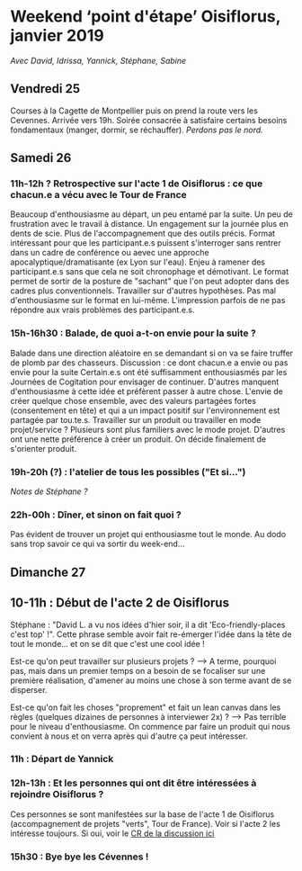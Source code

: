 # Weekend ‘point d'étape’ Oisiflorus, janvier 2019

*Avec David, Idrissa, Yannick, Stéphane, Sabine*

## Vendredi 25

Courses à la Cagette de Montpellier puis on prend la route vers les Cevennes. 
Arrivée vers 19h. Soirée consacrée à satisfaire certains besoins fondamentaux (manger, dormir, se réchauffer). *Perdons pas le nord.*

## Samedi 26

### 11h-12h ? Retrospective sur l'acte 1 de Oisiflorus : ce que chacun.e a vécu avec le Tour de France 

Beaucoup d'enthousiasme au départ, un peu entamé par la suite.
Un peu de frustration avec le travail à distance.
Un engagement sur la journée plus en dents de scie.
Plus de l'accompagnement que des outils précis.
Format intéressant pour que les participant.e.s puissent s'interroger sans rentrer dans un cadre de conférence ou aevec une approche apocalyptique/dramatisante (ex Lyon sur l'eau).
Enjeu à ramener des participant.e.s sans que cela ne soit chronophage et démotivant.
Le format permet de sortir de la posture de "sachant" que l'on peut adopter dans des cadres plus conventionnels.
Travailler sur d'autres hypothèses.
Pas mal d'enthousiasme sur le format en lui-même.
L'impression parfois de ne pas répondre aux vrais problèmes des participant.e.s.

### 15h-16h30 : Balade, de quoi a-t-on envie pour la suite ?
Balade dans une direction aléatoire en se demandant si on va se faire truffer de plomb par des chasseurs. 
Discussion : ce dont chacun.e a envie ou pas envie pour la suite 
Certain.e.s ont été suffisamment enthousiasmés par les Journées de Cogitation pour envisager de continuer. D'autres manquent d'enthousiasme à cette idée et préfèrent passer à autre chose. L'envie de créer quelque chose ensemble, avec des valeurs partagées fortes (consentement en tête) et qui a un impact positif sur l'environnement est partagée par tou.te.s.
Travailler sur un produit ou travailler en mode projet/service ? Plusieurs sont plus familiers avec le mode projet. D'autres ont une nette préférence à créer un produit. On décide finalement de s'orienter produit. 

### 19h-20h (?) : l'atelier de tous les possibles ("Et si...")
*Notes de Stéphane ?*

### 22h-00h : Dîner, et sinon on fait quoi ?
Pas évident de trouver un projet qui enthousiasme tout le monde.
Au dodo sans trop savoir ce qui va sortir du week-end...

## Dimanche 27

## 10-11h : Début de l'acte 2 de Oisiflorus
Stéphane : "David L. a vu nos idées d'hier soir, il a dit 'Eco-friendly-places c'est top' !".
Cette phrase semble avoir fait re-émerger l'idée dans la tête de tout le monde... et on se dit que c'est une cool idée !

Est-ce qu'on peut travailler sur plusieurs projets ?
--> A terme, pourquoi pas, mais dans un premier temps on a besoin de se focaliser sur une première réalisation, d'amener au moins une chose à son terme avant de se disperser.

Est-ce qu'on fait les choses "proprement" et fait un lean canvas dans les règles (quelques dizaines de personnes à interviewer 2x) ?
--> Pas terrible pour le niveau d'enthousiasme. On commence par faire un produit qui nous convient à nous et on verra après qui d'autre ça peut intéresser.

### 11h : Départ de Yannick

### 12h-13h : Et les personnes qui ont dit être intéressées à rejoindre Oisiflorus ?
Ces personnes se sont manifestées sur la base de l'acte 1 de Oisiflorus (accompagnement de projets "verts", Tour de France). Voir si l'acte 2 les intéresse toujours.
Si oui, voir le [CR de la discussion ici](accueillir-nouvelles-personnes.md)

### 15h30 : Bye bye les Cévennes !
